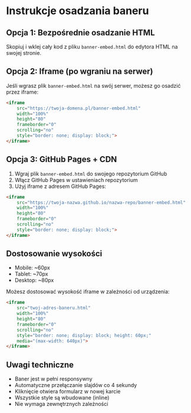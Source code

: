 
# Instrukcje osadzania baneru

## Opcja 1: Bezpośrednie osadzanie HTML

Skopiuj i wklej cały kod z pliku `banner-embed.html` do edytora HTML na swojej stronie.

## Opcja 2: Iframe (po wgraniu na serwer)

Jeśli wgrasz plik `banner-embed.html` na swój serwer, możesz go osadzić przez iframe:

```html
<iframe 
    src="https://twoja-domena.pl/banner-embed.html" 
    width="100%" 
    height="80" 
    frameborder="0" 
    scrolling="no"
    style="border: none; display: block;">
</iframe>
```

## Opcja 3: GitHub Pages + CDN

1. Wgraj plik `banner-embed.html` do swojego repozytorium GitHub
2. Włącz GitHub Pages w ustawieniach repozytorium
3. Użyj iframe z adresem GitHub Pages:

```html
<iframe 
    src="https://twoja-nazwa.github.io/nazwa-repo/banner-embed.html" 
    width="100%" 
    height="80" 
    frameborder="0" 
    scrolling="no"
    style="border: none; display: block;">
</iframe>
```

## Dostosowanie wysokości

- Mobile: ~60px
- Tablet: ~70px  
- Desktop: ~80px

Możesz dostosować wysokość iframe w zależności od urządzenia:

```html
<iframe 
    src="twoj-adres-baneru.html" 
    width="100%" 
    height="80"
    frameborder="0" 
    scrolling="no"
    style="border: none; display: block; height: 60px;"
    media="(max-width: 640px)">
</iframe>
```

## Uwagi techniczne

- Baner jest w pełni responsywny
- Automatyczne przełączanie slajdów co 4 sekundy
- Kliknięcie otwiera formularz w nowej karcie
- Wszystkie style są wbudowane (inline)
- Nie wymaga zewnętrznych zależności
